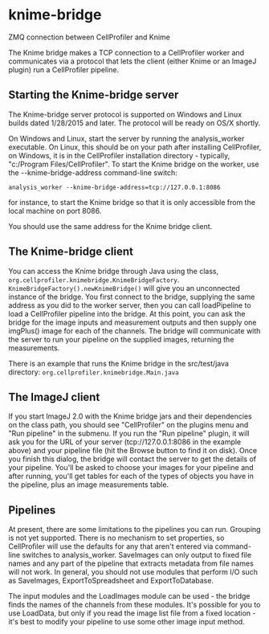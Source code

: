 # knime-bridge
ZMQ connection between CellProfiler and Knime

The Knime bridge makes a TCP connection to a CellProfiler worker
and communicates via a protocol that lets the client (either
Knime or an ImageJ plugin) run a CellProfiler pipeline.

## Starting the Knime-bridge server

The Knime-bridge server protocol is supported on Windows
and Linux builds dated 1/28/2015 and later. The protocol
will be ready on OS/X shortly.

On Windows and Linux, start the server by running the
analysis_worker executable. On Linux, this should be
on your path after installing CellProfiler, on Windows,
it is in the CellProfiler installation directory -
typically, "c:/Program Files/CellProfiler". To start
the Knime bridge on the worker, use the --knime-bridge-address
command-line switch:

    analysis_worker --knime-bridge-address=tcp://127.0.0.1:8086
    
for instance, to start the Knime bridge so that it is
only accessible from the local machine on port 8086.

You should use the same address for the Knime bridge client.

## The Knime-bridge client

You can access the Knime bridge through Java using the
class, `org.cellprofiler.knimebridge.KnimeBridgeFactory`.
`KnimeBridgeFactory().newKnimeBridge()` will give you an
unconnected instance of the bridge. You first connect to the bridge,
supplying the same address as you did to the worker server, then
you can call loadPipeline to load a CellProfiler pipeline into
the bridge. At this point, you can ask the bridge for the image
inputs and measurement outputs and then supply one imgPlus() image
for each of the channels. The bridge will communicate with the
server to run your pipeline on the supplied images, returning
the measurements.

There is an example that runs the Knime bridge in the src/test/java
directory: `org.cellprofiler.knimebridge.Main.java`

## The ImageJ client

If you start ImageJ 2.0 with the Knime bridge jars and their
dependencies on the class path, you should see "CellProfiler"
on the plugins menu and "Run pipeline" in the submenu.
If you run the "Run pipeline" plugin, it will ask you
for the URL of your server (tcp://127.0.0.1:8086 in the
example above) and your pipeline file (hit the Browse button
to find it on disk). Once you finish this dialog, the
bridge will contact the server to get the details of your
pipeline. You'll be asked to choose your images for your pipeline
and after running, you'll get tables for each of the
types of objects you have in the pipeline, plus an image
measurements table.

## Pipelines

At present, there are some limitations to the pipelines you
can run. Grouping is not yet supported. There is no
mechanism to set properties, so CellProfiler will use
the defaults for any that aren't entered via command-line
switches to analysis_worker. SaveImages can only output
to fixed file names and any part of the pipeline that
extracts metadata from file names will not work. In general,
you should not use modules that perform I/O such as SaveImages,
ExportToSpreadsheet and ExportToDatabase.

The input modules and the LoadImages module can be used -
the bridge finds the names of the channels from these modules.
It's possible for you to use LoadData, but only if you read
the image list file from a fixed location - it's best
to modify your pipeline to use some other image input method. 